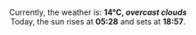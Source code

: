 <p  align="center"><br/>Currently, the weather is: <b> 14°C, <i>overcast clouds</i></b></br>Today, the sun rises at <b>05:28</b> and sets at <b>18:57</b>.</p>